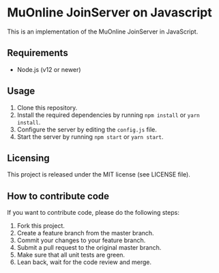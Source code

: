 # MuOnline JoinServer on Javascript
This is an implementation of the MuOnline JoinServer in JavaScript.

## Requirements
* Node.js (v12 or newer)

## Usage
1. Clone this repository.
2. Install the required dependencies by running `npm install` or `yarn install`.
3. Configure the server by editing the `config.js` file.
4. Start the server by running `npm start` or `yarn start`.

## Licensing
This project is released under the MIT license (see LICENSE file).

## How to contribute code
If you want to contribute code, please do the following steps:
1. Fork this project.
2. Create a feature branch from the master branch.
3. Commit your changes to your feature branch.
4. Submit a pull request to the original master branch.
5. Make sure that all unit tests are green.
6. Lean back, wait for the code review and merge.
